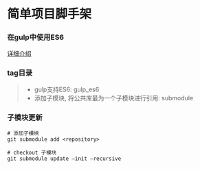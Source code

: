 简单项目脚手架
===================

### 在gulp中使用ES6
[详细介绍](https://github.com/wangchi/using-es6-with-gulp)

### tag目录
> - gulp支持ES6: gulp_es6
> - 添加子模块, 将公共库最为一个子模块进行引用: submodule

### 子模块更新
```shell
# 添加子模块
git submodule add <repository>

# checkout 子模块
git submodule update —init —recursive
```

